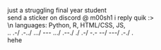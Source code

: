 just a struggling final year student\
send a sticker on discord @ m00sh1 i reply quik :>\
\n
languages: Python, R, HTML/CSS, JS, \
.. .-/ .-../ .../ --- .../ .--./ ./ .-/ -.- --/ ---/ .-./ . \
hehe
